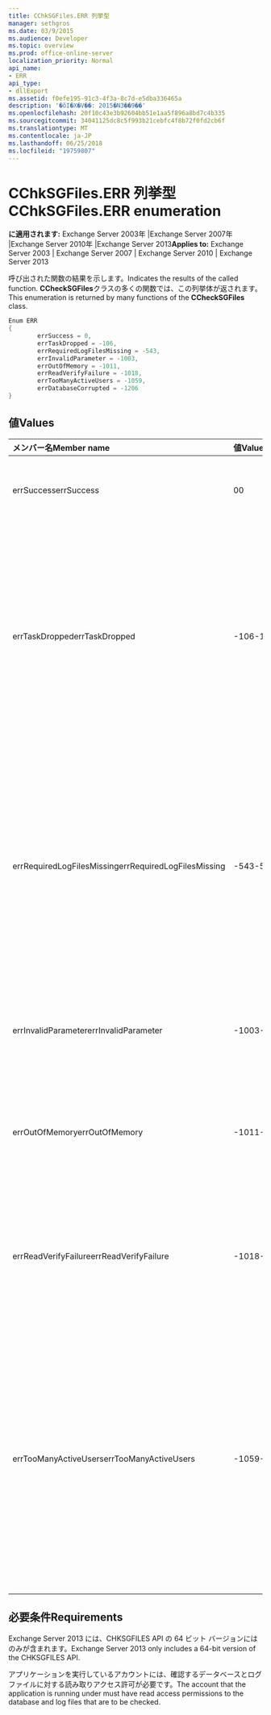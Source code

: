 ```yaml
---
title: CChkSGFiles.ERR 列挙型
manager: sethgros
ms.date: 03/9/2015
ms.audience: Developer
ms.topic: overview
ms.prod: office-online-server
localization_priority: Normal
api_name:
- ERR
api_type:
- dllExport
ms.assetid: f0efe195-91c3-4f3a-8c7d-e5dba336465a
description: '�ŏI�X�V��: 2015�N3��9��'
ms.openlocfilehash: 20f10c43e3b92604bb51e1aa5f896a8bd7c4b335
ms.sourcegitcommit: 34041125dc8c5f993b21cebfc4f8b72f0fd2cb6f
ms.translationtype: MT
ms.contentlocale: ja-JP
ms.lasthandoff: 06/25/2018
ms.locfileid: "19759807"
---
```

# <a name="cchksgfileserr-enumeration"></a><span data-ttu-id="38894-103">CChkSGFiles.ERR 列挙型</span><span class="sxs-lookup"><span data-stu-id="38894-103">CChkSGFiles.ERR enumeration</span></span> 
  
<span data-ttu-id="38894-104">**に適用されます:** Exchange Server 2003年 |Exchange Server 2007年 |Exchange Server 2010年 |Exchange Server 2013</span><span class="sxs-lookup"><span data-stu-id="38894-104">**Applies to:** Exchange Server 2003 | Exchange Server 2007 | Exchange Server 2010 | Exchange Server 2013</span></span>
  
<span data-ttu-id="38894-105">呼び出された関数の結果を示します。</span><span class="sxs-lookup"><span data-stu-id="38894-105">Indicates the results of the called function.</span></span> <span data-ttu-id="38894-106">**CCheckSGFiles**クラスの多くの関数では、この列挙体が返されます。</span><span class="sxs-lookup"><span data-stu-id="38894-106">This enumeration is returned by many functions of the **CCheckSGFiles** class.</span></span> 
  
```cs
Enum ERR  
{
        errSuccess = 0,
        errTaskDropped = -106,
        errRequiredLogFilesMissing = -543,
        errInvalidParameter = -1003,
        errOutOfMemory = -1011,
        errReadVerifyFailure = -1018,
        errTooManyActiveUsers = -1059,
        errDatabaseCorrupted = -1206
}

```

## <a name="values"></a><span data-ttu-id="38894-107">値</span><span class="sxs-lookup"><span data-stu-id="38894-107">Values</span></span>

|<span data-ttu-id="38894-108">**メンバー名**</span><span class="sxs-lookup"><span data-stu-id="38894-108">**Member name**</span></span>|<span data-ttu-id="38894-109">**値**</span><span class="sxs-lookup"><span data-stu-id="38894-109">**Value**</span></span>|<span data-ttu-id="38894-110">**説明**</span><span class="sxs-lookup"><span data-stu-id="38894-110">**Description**</span></span>|
|:-----|:-----|:-----|
|<span data-ttu-id="38894-111">errSuccess</span><span class="sxs-lookup"><span data-stu-id="38894-111">errSuccess</span></span>  <br/> |<span data-ttu-id="38894-112">0</span><span class="sxs-lookup"><span data-stu-id="38894-112">0</span></span>  <br/> |<span data-ttu-id="38894-113">関数はエラーなしで正常に終了しました。</span><span class="sxs-lookup"><span data-stu-id="38894-113">The function completed without any errors.</span></span>  <br/> |
|<span data-ttu-id="38894-114">errTaskDropped</span><span class="sxs-lookup"><span data-stu-id="38894-114">errTaskDropped</span></span>  <br/> |<span data-ttu-id="38894-115">-106</span><span class="sxs-lookup"><span data-stu-id="38894-115">-106</span></span>  <br/> |<span data-ttu-id="38894-116">すべてのデータベース ページとトランザクション ログ ファイルがオンになっているかの検証中にエラーが発生したことを示すために**ErrTerm**関数によって返されます。</span><span class="sxs-lookup"><span data-stu-id="38894-116">Returned by the **ErrTerm** function to indicate that not all database pages and transaction log files were checked, or that errors were encountered during the verification.</span></span>  <br/> |
|<span data-ttu-id="38894-117">errRequiredLogFilesMissing</span><span class="sxs-lookup"><span data-stu-id="38894-117">errRequiredLogFilesMissing</span></span>  <br/> |<span data-ttu-id="38894-118">-543</span><span class="sxs-lookup"><span data-stu-id="38894-118">-543</span></span>  <br/> |<span data-ttu-id="38894-119">データベースをクリーン シャットダウン状態にするために必要な 1 つ以上のログ ファイルがログ ファイル パスに見つからなかったか、指定された 3 文字のベース名がありませんでした。</span><span class="sxs-lookup"><span data-stu-id="38894-119">One or more log files that are required to bring the database to a clean-shutdown state was not found in the log file path, or did not have the specified three-letter base name.</span></span>  <br/> |
|<span data-ttu-id="38894-120">errInvalidParameter</span><span class="sxs-lookup"><span data-stu-id="38894-120">errInvalidParameter</span></span>  <br/> |<span data-ttu-id="38894-121">-1003</span><span class="sxs-lookup"><span data-stu-id="38894-121">-1003</span></span>  <br/> |<span data-ttu-id="38894-122">関数に渡された 1 つ以上のパラメーターが正しくありません。</span><span class="sxs-lookup"><span data-stu-id="38894-122">One or more parameters that were passed to the function were invalid.</span></span>  <br/> |
|<span data-ttu-id="38894-123">errOutOfMemory</span><span class="sxs-lookup"><span data-stu-id="38894-123">errOutOfMemory</span></span>  <br/> |<span data-ttu-id="38894-124">-1011</span><span class="sxs-lookup"><span data-stu-id="38894-124">-1011</span></span>  <br/> |<span data-ttu-id="38894-125">メモリ不足のため、要求された操作を完了できませんでした。</span><span class="sxs-lookup"><span data-stu-id="38894-125">Insufficient memory was available to complete the requested operation.</span></span>  <br/> |
|<span data-ttu-id="38894-126">errReadVerifyFailure</span><span class="sxs-lookup"><span data-stu-id="38894-126">errReadVerifyFailure</span></span>  <br/> |<span data-ttu-id="38894-127">-1018</span><span class="sxs-lookup"><span data-stu-id="38894-127">-1018</span></span>  <br/> |<span data-ttu-id="38894-128">データベース ページに格納されているチェックサムが、予期されるチェックサムと一致しません。</span><span class="sxs-lookup"><span data-stu-id="38894-128">The checksum that is stored on a database page does not match its expected checksum.</span></span>  <br/> |
|<span data-ttu-id="38894-129">errTooManyActiveUsers</span><span class="sxs-lookup"><span data-stu-id="38894-129">errTooManyActiveUsers</span></span>  <br/> |<span data-ttu-id="38894-130">-1059</span><span class="sxs-lookup"><span data-stu-id="38894-130">-1059</span></span>  <br/> |<span data-ttu-id="38894-131">オブジェクトがまだ使用されているときに、 **ErrTerm**関数が呼び出されました。</span><span class="sxs-lookup"><span data-stu-id="38894-131">The **ErrTerm** function was called while the object was still being used.</span></span> <span data-ttu-id="38894-132">これは、 **ErrCheckDbPages**する前に**ErrTerm**が呼び出されるまたは**ErrCheckLogFiles**が返された場合に発生します。</span><span class="sxs-lookup"><span data-stu-id="38894-132">This can occur if **ErrTerm** is called before **ErrCheckDbPages** or **ErrCheckLogFiles** has returned.</span></span>  <br/> |
   
## <a name="requirements"></a><span data-ttu-id="38894-133">必要条件</span><span class="sxs-lookup"><span data-stu-id="38894-133">Requirements</span></span>

<span data-ttu-id="38894-134">Exchange Server 2013 には、CHKSGFILES API の 64 ビット バージョンにはのみが含まれます。</span><span class="sxs-lookup"><span data-stu-id="38894-134">Exchange Server 2013 only includes a 64-bit version of the CHKSGFILES API.</span></span>
  
<span data-ttu-id="38894-135">アプリケーションを実行しているアカウントには、確認するデータベースとログ ファイルに対する読み取りアクセス許可が必要です。</span><span class="sxs-lookup"><span data-stu-id="38894-135">The account that the application is running under must have read access permissions to the database and log files that are to be checked.</span></span>
  

